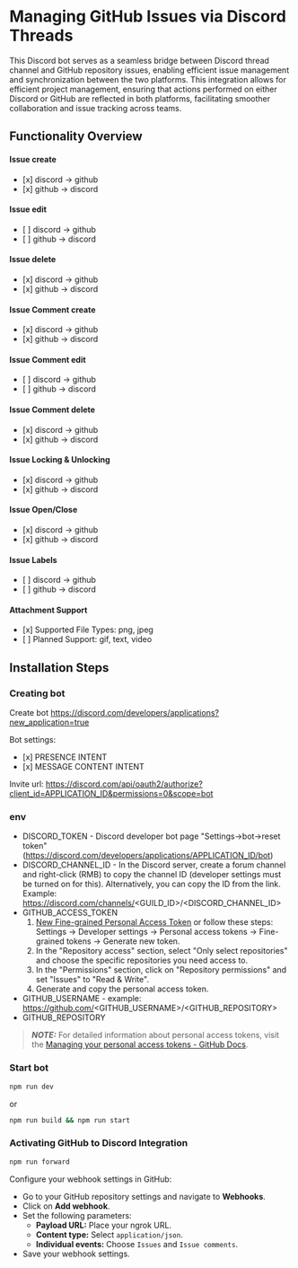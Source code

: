 # Managing GitHub Issues via Discord Threads

This Discord bot serves as a seamless bridge between Discord thread channel and GitHub repository issues, enabling efficient issue management and synchronization between the two platforms. This integration allows for efficient project management, ensuring that actions performed on either Discord or GitHub are reflected in both platforms, facilitating smoother collaboration and issue tracking across teams.

## Functionality Overview

#### Issue create

- \[x] discord -> github
- \[x] github -> discord

#### Issue edit

- \[ ] discord -> github
- \[ ] github -> discord

#### Issue delete

- \[x] discord -> github
- \[x] github -> discord

#### Issue Comment create

- \[x] discord -> github
- \[x] github -> discord

#### Issue Comment edit

- \[ ] discord -> github
- \[ ] github -> discord

#### Issue Comment delete

- \[x] discord -> github
- \[x] github -> discord

#### Issue Locking & Unlocking

- \[x] discord -> github
- \[x] github -> discord

#### Issue Open/Close

- \[x] discord -> github
- \[x] github -> discord

#### Issue Labels

- \[ ] discord -> github
- \[ ] github -> discord

#### Attachment Support

- \[x] Supported File Types: png, jpeg
- \[ ] Planned Support: gif, text, video

## Installation Steps

### Creating bot

Create bot https://discord.com/developers/applications?new_application=true

Bot settings:

- \[x] PRESENCE INTENT
- \[x] MESSAGE CONTENT INTENT

Invite url: https://discord.com/api/oauth2/authorize?client_id=APPLICATION_ID&permissions=0&scope=bot

### env

- DISCORD_TOKEN - Discord developer bot page "Settings->bot->reset token" (https://discord.com/developers/applications/APPLICATION_ID/bot)
- DISCORD_CHANNEL_ID - In the Discord server, create a forum channel and right-click (RMB) to copy the channel ID (developer settings must be turned on for this). Alternatively, you can copy the ID from the link. Example:
  https://discord.com/channels/<GUILD_ID>/<DISCORD_CHANNEL_ID>
- GITHUB_ACCESS_TOKEN
  1. [New Fine-grained Personal Access Token](https://github.com/settings/personal-access-tokens/new) or follow these steps: Settings -> Developer settings -> Personal access tokens -> Fine-grained tokens -> Generate new token.
  2. In the "Repository access" section, select "Only select repositories" and choose the specific repositories you need access to.
  3. In the "Permissions" section, click on "Repository permissions" and set "Issues" to "Read & Write".
  4. Generate and copy the personal access token.
- GITHUB_USERNAME - example: https://github.com/<GITHUB_USERNAME>/<GITHUB_REPOSITORY>
- GITHUB_REPOSITORY

> **_NOTE:_** For detailed information about personal access tokens, visit the [Managing your personal access tokens - GitHub Docs](https://docs.github.com/en/authentication/keeping-your-account-and-data-secure/managing-your-personal-access-tokens).

### Start bot

```bash
npm run dev
```

or

```bash
npm run build && npm run start
```

### Activating GitHub to Discord Integration

```bash
npm run forward
```

Configure your webhook settings in GitHub:

- Go to your GitHub repository settings and navigate to **Webhooks**.
- Click on **Add webhook**.
- Set the following parameters:
  - **Payload URL:** Place your ngrok URL.
  - **Content type:** Select `application/json`.
  - **Individual events:** Choose `Issues` and `Issue comments`.
- Save your webhook settings.
